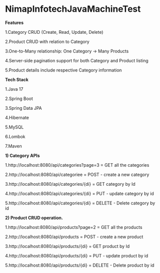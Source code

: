 # NimapInfotechJavaMachineTest

**Features**

  1.Category CRUD (Create, Read, Update, Delete)
  
  2.Product CRUD with relation to Category
  
  3.One-to-Many relationship: One Category → Many Products
  
  4.Server-side pagination support for both Category and Product listing
  
  5.Product details include respective Category information

**Tech Stack**

1.Java 17

2.Spring Boot

3.Spring Data JPA

4.Hibernate

5.MySQL 

6.Lombok

7.Maven


**1) Category APIs**
   
1.http://localhost:8080/api/categories?page=3 = GET all the categories

2.http://localhost:8080/api/categoriee = POST - create a new category

3.http://localhost:8080/api/categories/{di} = GET category by Id

4.http://localhost:8080/api/categories/{di}  = PUT - update category by id

5.http://localhost:8080/api/categories/{di} = DELETE - Delete category by id

**2) Product CRUD operation.**
   
1.http://localhost:8080/api/products?page=2  = GET all the products

2.http://localhost:8080/api/products =  POST - create a new product

3.http://localhost:8080/api/products/{di} = GET product by Id

4.http://localhost:8080/api/products/{di} = PUT - update product by id

5.http://localhost:8080/api/products/{di} = DELETE - Delete product by id

 
